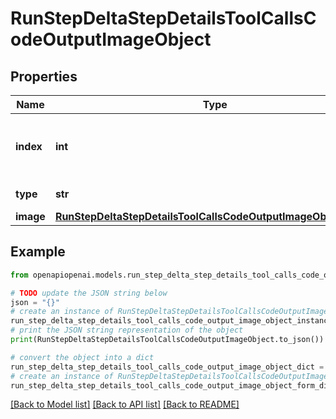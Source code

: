 # RunStepDeltaStepDetailsToolCallsCodeOutputImageObject


## Properties

Name | Type | Description | Notes
------------ | ------------- | ------------- | -------------
**index** | **int** | The index of the output in the outputs array. | 
**type** | **str** | Always &#x60;image&#x60;. | 
**image** | [**RunStepDeltaStepDetailsToolCallsCodeOutputImageObjectImage**](RunStepDeltaStepDetailsToolCallsCodeOutputImageObjectImage.md) |  | [optional] 

## Example

```python
from openapiopenai.models.run_step_delta_step_details_tool_calls_code_output_image_object import RunStepDeltaStepDetailsToolCallsCodeOutputImageObject

# TODO update the JSON string below
json = "{}"
# create an instance of RunStepDeltaStepDetailsToolCallsCodeOutputImageObject from a JSON string
run_step_delta_step_details_tool_calls_code_output_image_object_instance = RunStepDeltaStepDetailsToolCallsCodeOutputImageObject.from_json(json)
# print the JSON string representation of the object
print(RunStepDeltaStepDetailsToolCallsCodeOutputImageObject.to_json())

# convert the object into a dict
run_step_delta_step_details_tool_calls_code_output_image_object_dict = run_step_delta_step_details_tool_calls_code_output_image_object_instance.to_dict()
# create an instance of RunStepDeltaStepDetailsToolCallsCodeOutputImageObject from a dict
run_step_delta_step_details_tool_calls_code_output_image_object_form_dict = run_step_delta_step_details_tool_calls_code_output_image_object.from_dict(run_step_delta_step_details_tool_calls_code_output_image_object_dict)
```
[[Back to Model list]](../README.md#documentation-for-models) [[Back to API list]](../README.md#documentation-for-api-endpoints) [[Back to README]](../README.md)



